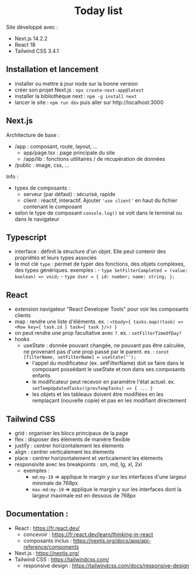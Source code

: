 # <h1 align="center">Today list</h1>

Site développé avec :      
- Next.js 14.2.2
- React 18
- Tailwind CSS 3.4.1

## Installation et lancement
- installer ou mettre à jour node sur la bonne version
- créer son projet Next.js : `npx create-next-app@latest`
- installer la bibliothèque next : `npm -g install next`
- lancer le site : `npm run dev` puis aller sur http://localhost:3000

## Next.js
Architecture de base :    
- /app : composant, route, layout, ...
   - app/page.tsx : page principale du site
   - /app/lib : fonctions utilitaires / de récupération de données
- /public : image, css, ...
     
Info :     
- types de composants :
   - serveur (par défaut) : sécurisé, rapide
   - client : réactif, interactif. Ajouter `'use client'` en haut du fichier contenant le composant
- selon le type de composant `console.log()` se voit dans le terminal ou dans le navigateur

## Typescript
- interface : définit la structure d'un objet. Elle peut contenir des propriétés et leurs types associés
- le mot clé `type` : permet de typer des fonctions, des objets complexes, des types génériques. 
   exemples : 
      - `type SetFilterCompleted = (value: boolean) => void;`
      - `type User = { id: number; name: string; };`

## React
- extension navigateur "React Developer Tools" pour voir les composants clients
- map : rendre une liste d'éléments. ex. : `<tbody>{ tasks.map((task) => <Row key={ task.id } task={ task }/>) }`
- on peut rendre une prop facultative avec `?`. ex. : `setFilterTimeOfDay?`
- hooks
   - useState : donnée pouvant changée, ne pouvant pas être calculée, ne provenant pas d'une prop passé par le parent. ex. : `const [filterName, setFilterName] = useState('');`
      - l'appel du modificateur (ex. setFilterName) doit se faire dans le composant possédant le useState et non dans ses composants enfants
      - le modificateur peut recevoir en paramètre l'état actuel. ex. `setTempUpdatedTasks((prevTempTasks) => { ... }`
      - les objets et les tableaux doivent être modifiées en les remplaçant (nouvelle copie) et pas en les modifiant directement

## Tailwind CSS
- grid : organiser les blocs principaux de la page
- flex : disposer des éléments de manière flexible
- justify : centrer horizontalement les élements
- align : centrer verticalement les élements
- place : centrer horizontalement et verticalement les éléments
- responsivité avec les breakpoints : sm, md, lg, xl, 2xl
   - exemples :
      - `md:my-10` => applique le margin y sur les interfaces d'une largeur minimale de 768px
      - `max-md:my-10` => applique le margin y sur les interfaces dont la largeur maximale est en dessous de 768px

## Documentation :
- React : https://fr.react.dev/
   - concevoir : https://fr.react.dev/learn/thinking-in-react
   - composants inclus : https://nextjs.org/docs/app/api-reference/components
- Next.js : https://nextjs.org/
- Tailwind CSS : https://tailwindcss.com/
   - responsive design : https://tailwindcss.com/docs/responsive-design

